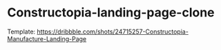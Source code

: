 # Constructopia-landing-page-clone
Template: https://dribbble.com/shots/24715257-Constructopia-Manufacture-Landing-Page
